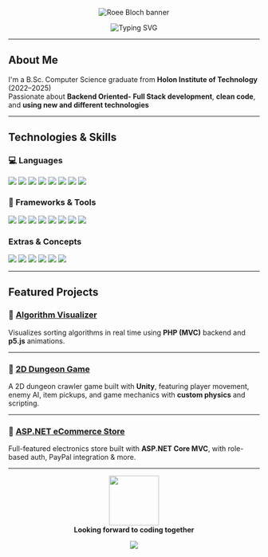 <p align="center">
  <img src="https://capsule-render.vercel.app/api?type=waving&color=gradient&height=180&section=header&text=Roee%20Bloch&fontSize=40&fontAlignY=35&animation=fadeIn" alt="Roee Bloch banner"/>
</p>

<p align="center">
<p align="center"> <img src="https://readme-typing-svg.herokuapp.com?font=Fira+Code&duration=3000&pause=1000&color=00BFFF&center=true&vCenter=true&width=460&lines=Computer+Science+Graduate;Backend+%7C+.NET+%7C+SprintBoot+%7C+Node.js;Problem+Solver+%7C+Tech+Enthusiast" alt="Typing SVG" /> </p></p>

---

## About Me

I'm a B.Sc. Computer Science graduate from **Holon Institute of Technology** (2022–2025)  
Passionate about **Backend Oriented- Full Stack development**, **clean code**, and **using new and different technologies**

---

## Technologies & Skills

### 💻 Languages
<p>
  <img src="https://img.shields.io/badge/Java-ED8B00?style=for-the-badge&logo=openjdk&logoColor=white"/>
  <img src="https://img.shields.io/badge/C%23-68217A?style=for-the-badge&logo=csharp&logoColor=white"/>
  <img src="https://img.shields.io/badge/C++-00599C?style=for-the-badge&logo=c%2B%2B&logoColor=white"/>
  <img src="https://img.shields.io/badge/C-000000?style=for-the-badge&logo=c&logoColor=white"/>
  <img src="https://img.shields.io/badge/JavaScript-F7DF1E?style=for-the-badge&logo=javascript&logoColor=black"/>
  <img src="https://img.shields.io/badge/PHP-777BB4?style=for-the-badge&logo=php&logoColor=white"/>
  <img src="https://img.shields.io/badge/Python-3776AB?style=for-the-badge&logo=python&logoColor=white"/>
  <img src="https://img.shields.io/badge/SQL-003B57?style=for-the-badge&logo=sqlite&logoColor=white"/>
</p>

### 🧩 Frameworks & Tools
<p>
  <img src="https://img.shields.io/badge/.NET-512BD4?style=for-the-badge&logo=dotnet&logoColor=white"/>
  <img src="https://img.shields.io/badge/Spring Boot-6DB33F?style=for-the-badge&logo=springboot&logoColor=white"/>
  <img src="https://img.shields.io/badge/Node.js-339933?style=for-the-badge&logo=nodedotjs&logoColor=white"/>
  <img src="https://img.shields.io/badge/Express.js-404D59?style=for-the-badge"/>
  <img src="https://img.shields.io/badge/React-20232A?style=for-the-badge&logo=react&logoColor=61DAFB"/>
  <img src="https://img.shields.io/badge/Unity-100000?style=for-the-badge&logo=unity&logoColor=white"/>
  <img src="https://img.shields.io/badge/MySQL-005C84?style=for-the-badge&logo=mysql&logoColor=white"/>
  <img src="https://img.shields.io/badge/MongoDB-4EA94B?style=for-the-badge&logo=mongodb&logoColor=white"/>
</p>

### Extras & Concepts
<p>
  <img src="https://img.shields.io/badge/OOP-FF6F61?style=for-the-badge"/>
  <img src="https://img.shields.io/badge/Data%20Structures%20%26%20Algorithms-008080?style=for-the-badge"/>
  <img src="https://img.shields.io/badge/ERD%20Design-B5651D?style=for-the-badge"/>
  <img src="https://img.shields.io/badge/REST%20APIs-6A5ACD?style=for-the-badge"/>
  <img src="https://img.shields.io/badge/Pandas-150458?style=for-the-badge&logo=pandas&logoColor=white"/>
  <img src="https://img.shields.io/badge/NumPy-013243?style=for-the-badge&logo=numpy&logoColor=white"/>
</p>

---

## Featured Projects

### 🔹 [Algorithm Visualizer](https://github.com/roeeblo/PHP_JS---AlgorithmVisualizer)
Visualizes sorting algorithms in real time using **PHP (MVC)** backend and **p5.js** animations.

---

### 🔹 [2D Dungeon Game](https://github.com/roeeblo/OOP_Unity---DungeonEscape)
A 2D dungeon crawler game built with **Unity**, featuring player movement, enemy AI, item pickups, and game mechanics with **custom physics** and scripting.

---

### 🔹 [ASP.NET eCommerce Store](https://github.com/roeeblo/ASP.NET_Core_MVC-eCommerce-Roee-s-Store)
Full-featured electronics store built with **ASP.NET Core MVC**, with role-based auth, PayPal integration & more.

---

<p align="center">
  <img src="https://github.com/roeeblo.png?size=300" width="100" /><br>
  <b>Looking forward to coding together</b>
</p>

<p align="center">
  <img src="https://capsule-render.vercel.app/api?type=waving&color=gradient&height=120&section=footer"/>
</p>
